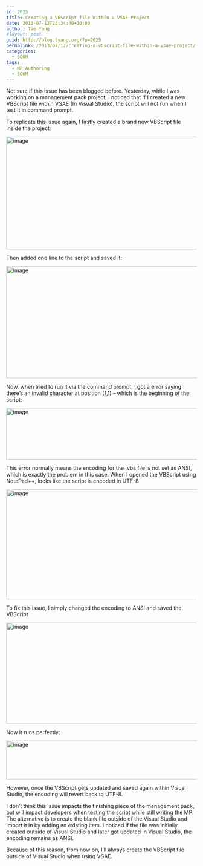 ```yaml
---
id: 2025
title: Creating a VBScript file Within a VSAE Project
date: 2013-07-12T23:34:48+10:00
author: Tao Yang
#layout: post
guid: http://blog.tyang.org/?p=2025
permalink: /2013/07/12/creating-a-vbscript-file-within-a-vsae-project/
categories:
  - SCOM
tags:
  - MP Authoring
  - SCOM
---
```

Not sure if this issue has been blogged before. Yesterday, while I was working on a management pack project, I noticed that if I created a new VBScript file within VSAE (In Visual Studio), the script will not run when I test it in command prompt.

To replicate this issue again, I firstly created a brand new VBScript file inside the project:

<a href="http://blog.tyang.org/wp-content/uploads/2013/07/image9.png"><img style="background-image: none; padding-top: 0px; padding-left: 0px; display: inline; padding-right: 0px; border: 0px;" title="image" alt="image" src="http://blog.tyang.org/wp-content/uploads/2013/07/image_thumb9.png" width="527" height="298" border="0" /></a>

Then added one line to the script and saved it:

<a href="http://blog.tyang.org/wp-content/uploads/2013/07/image10.png"><img style="background-image: none; padding-top: 0px; padding-left: 0px; display: inline; padding-right: 0px; border: 0px;" title="image" alt="image" src="http://blog.tyang.org/wp-content/uploads/2013/07/image_thumb10.png" width="535" height="296" border="0" /></a>

Now, when tried to run it via the command prompt, I got a error saying there’s an invalid character at position (1,1) – which is the beginning of the script:

<a href="http://blog.tyang.org/wp-content/uploads/2013/07/image11.png"><img style="background-image: none; padding-top: 0px; padding-left: 0px; display: inline; padding-right: 0px; border: 0px;" title="image" alt="image" src="http://blog.tyang.org/wp-content/uploads/2013/07/image_thumb11.png" width="580" height="136" border="0" /></a>

This error normally means the encoding for the .vbs file is not set as ANSI, which is exactly the problem in this case. When I opened the VBScript using NotePad++, looks like the script is encoded in UTF-8

<a href="http://blog.tyang.org/wp-content/uploads/2013/07/image12.png"><img style="background-image: none; padding-top: 0px; padding-left: 0px; display: inline; padding-right: 0px; border: 0px;" title="image" alt="image" src="http://blog.tyang.org/wp-content/uploads/2013/07/image_thumb12.png" width="559" height="291" border="0" /></a>

To fix this issue, I simply changed the encoding to ANSI and saved the VBScript

<a href="http://blog.tyang.org/wp-content/uploads/2013/07/image13.png"><img style="background-image: none; padding-top: 0px; padding-left: 0px; display: inline; padding-right: 0px; border: 0px;" title="image" alt="image" src="http://blog.tyang.org/wp-content/uploads/2013/07/image_thumb13.png" width="544" height="267" border="0" /></a>

Now it runs perfectly:

<a href="http://blog.tyang.org/wp-content/uploads/2013/07/image14.png"><img style="background-image: none; padding-top: 0px; padding-left: 0px; display: inline; padding-right: 0px; border: 0px;" title="image" alt="image" src="http://blog.tyang.org/wp-content/uploads/2013/07/image_thumb14.png" width="580" height="102" border="0" /></a>

However, once the VBScript gets updated and saved again within Visual Studio, the encoding will revert back to UTF-8.

I don’t think this issue impacts the finishing piece of the management pack, but will impact developers when testing the script while still writing the MP. The alternative is to create the blank file outside of the Visual Studio and import it in by adding an existing item. I noticed if the file was initially created outside of Visual Studio and later got updated in Visual Studio, the encoding remains as ANSI.

Because of this reason, from now on, I’ll always create the VBScript file outside of Visual Studio when using VSAE.